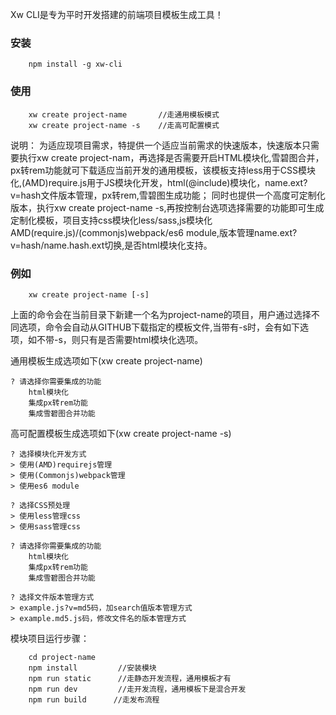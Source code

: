 Xw CLI是专为平时开发搭建的前端项目模板生成工具！


### 安装

``` 
    npm install -g xw-cli
```

### 使用

```
    xw create project-name       //走通用模板模式
    xw create project-name -s    //走高可配置模式
```
说明：
为适应现项目需求，特提供一个适应当前需求的快速版本，快速版本只需要执行xw create project-nam，再选择是否需要开启HTML模块化,雪碧图合并，px转rem功能就可下载适应当前开发的通用模板，该模板支持less用于CSS模块化,(AMD)require.js用于JS模块化开发，html(@include)模块化，name.ext?v=hash文件版本管理，px转rem,雪碧图生成功能；
同时也提供一个高度可定制化版本，执行xw create project-name -s,再按控制台选项选择需要的功能即可生成定制化模板，项目支持css模块化less/sass,js模块化AMD(require.js)/(commonjs)webpack/es6 module,版本管理name.ext?v=hash/name.hash.ext切换,是否html模块化支持。

### 例如

```
    xw create project-name [-s]
```
上面的命令会在当前目录下新建一个名为project-name的项目，用户通过选择不同选项，命令会自动从GITHUB下载指定的模板文件,当带有-s时，会有如下选项，如不带-s，则只有是否需要html模块化选项。

通用模板生成选项如下(xw create project-name)

    ? 请选择你需要集成的功能
        html模块化
        集成px转rem功能
        集成雪碧图合并功能


高可配置模板生成选项如下(xw create project-name -s)

    ? 选择模块化开发方式
    > 使用(AMD)requirejs管理
    > 使用(Commonjs)webpack管理
    > 使用es6 module

    ? 选择CSS预处理
    > 使用less管理css
    > 使用sass管理css

    ? 请选择你需要集成的功能
        html模块化
        集成px转rem功能
        集成雪碧图合并功能

    ? 选择文件版本管理方式
    > example.js?v=md5码，加search值版本管理方式
    > example.md5.js码，修改文件名的版本管理方式

模块项目运行步骤：

```
    cd project-name
    npm install         //安装模块
    npm run static      //走静态开发流程，通用模板才有
    npm run dev         //走开发流程，通用模板下是混合开发
    npm run build      //走发布流程
```
